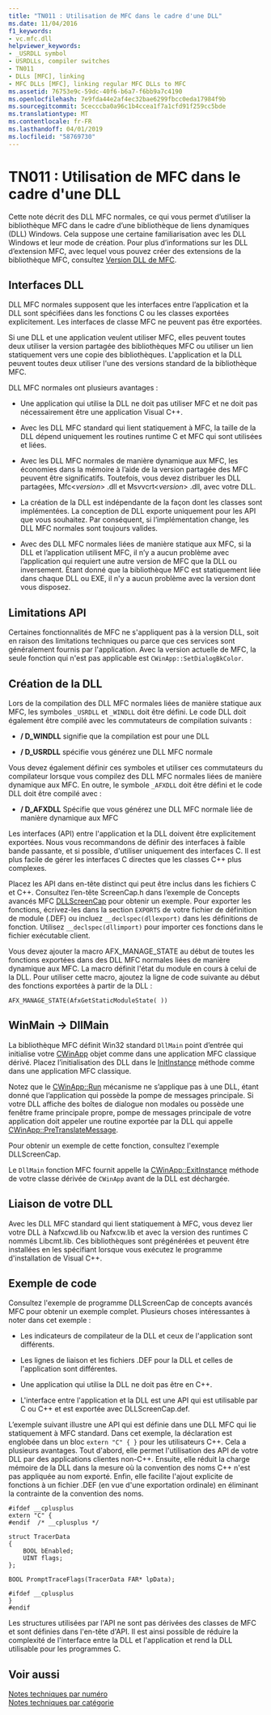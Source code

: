 ```yaml
---
title: "TN011 : Utilisation de MFC dans le cadre d'une DLL"
ms.date: 11/04/2016
f1_keywords:
- vc.mfc.dll
helpviewer_keywords:
- _USRDLL symbol
- USRDLLs, compiler switches
- TN011
- DLLs [MFC], linking
- MFC DLLs [MFC], linking regular MFC DLLs to MFC
ms.assetid: 76753e9c-59dc-40f6-b6a7-f6bb9a7c4190
ms.openlocfilehash: 7e9fda44e2af4ec32bae6299fbcc0eda17984f9b
ms.sourcegitcommit: 5cecccba0a96c1b4ccea1f7a1cfd91f259cc5bde
ms.translationtype: MT
ms.contentlocale: fr-FR
ms.lasthandoff: 04/01/2019
ms.locfileid: "58769730"
---
```

# <a name="tn011-using-mfc-as-part-of-a-dll"></a>TN011 : Utilisation de MFC dans le cadre d'une DLL

Cette note décrit des DLL MFC normales, ce qui vous permet d’utiliser la bibliothèque MFC dans le cadre d’une bibliothèque de liens dynamiques (DLL) Windows. Cela suppose une certaine familiarisation avec les DLL Windows et leur mode de création. Pour plus d’informations sur les DLL d’extension MFC, avec lequel vous pouvez créer des extensions de la bibliothèque MFC, consultez [Version DLL de MFC](../mfc/tn033-dll-version-of-mfc.md).

## <a name="dll-interfaces"></a>Interfaces DLL

DLL MFC normales supposent que les interfaces entre l’application et la DLL sont spécifiées dans les fonctions C ou les classes exportées explicitement. Les interfaces de classe MFC ne peuvent pas être exportées.

Si une DLL et une application veulent utiliser MFC, elles peuvent toutes deux utiliser la version partagée des bibliothèques MFC ou utiliser un lien statiquement vers une copie des bibliothèques. L'application et la DLL peuvent toutes deux utiliser l'une des versions standard de la bibliothèque MFC.

DLL MFC normales ont plusieurs avantages :

- Une application qui utilise la DLL ne doit pas utiliser MFC et ne doit pas nécessairement être une application Visual C++.

- Avec les DLL MFC standard qui lient statiquement à MFC, la taille de la DLL dépend uniquement les routines runtime C et MFC qui sont utilisées et liées.

- Avec les DLL MFC normales de manière dynamique aux MFC, les économies dans la mémoire à l’aide de la version partagée des MFC peuvent être significatifs. Toutefois, vous devez distribuer les DLL partagées, Mfc\<*version*> .dll et Msvvcrt\<*version*> .dll, avec votre DLL.

- La création de la DLL est indépendante de la façon dont les classes sont implémentées. La conception de DLL exporte uniquement pour les API que vous souhaitez. Par conséquent, si l’implémentation change, les DLL MFC normales sont toujours valides.

- Avec des DLL MFC normales liées de manière statique aux MFC, si la DLL et l’application utilisent MFC, il n’y a aucun problème avec l’application qui requiert une autre version de MFC que la DLL ou inversement. Étant donné que la bibliothèque MFC est statiquement liée dans chaque DLL ou EXE, il n'y a aucun problème avec la version dont vous disposez.

## <a name="api-limitations"></a>Limitations API

Certaines fonctionnalités de MFC ne s'appliquent pas à la version DLL, soit en raison des limitations techniques ou parce que ces services sont généralement fournis par l'application. Avec la version actuelle de MFC, la seule fonction qui n'est pas applicable est `CWinApp::SetDialogBkColor`.

## <a name="building-your-dll"></a>Création de la DLL

Lors de la compilation des DLL MFC normales liées de manière statique aux MFC, les symboles `_USRDLL` et `_WINDLL` doit être défini. Le code DLL doit également être compilé avec les commutateurs de compilation suivants :

- **/ D_WINDLL** signifie que la compilation est pour une DLL

- **/ D_USRDLL** spécifie vous générez une DLL MFC normale

Vous devez également définir ces symboles et utiliser ces commutateurs du compilateur lorsque vous compilez des DLL MFC normales liées de manière dynamique aux MFC. En outre, le symbole `_AFXDLL` doit être défini et le code DLL doit être compilé avec :

- **/ D_AFXDLL** Spécifie que vous générez une DLL MFC normale liée de manière dynamique aux MFC

Les interfaces (API) entre l'application et la DLL doivent être explicitement exportées. Nous vous recommandons de définir des interfaces à faible bande passante, et si possible, d'utiliser uniquement des interfaces C. Il est plus facile de gérer les interfaces C directes que les classes C++ plus complexes.

Placez les API dans en-tête distinct qui peut être inclus dans les fichiers C et C++. Consultez l’en-tête ScreenCap.h dans l’exemple de Concepts avancés MFC [DLLScreenCap](../overview/visual-cpp-samples.md) pour obtenir un exemple. Pour exporter les fonctions, écrivez-les dans la section `EXPORTS` de votre fichier de définition de module (.DEF) ou incluez `__declspec(dllexport)` dans les définitions de fonction. Utilisez `__declspec(dllimport)` pour importer ces fonctions dans le fichier exécutable client.

Vous devez ajouter la macro AFX_MANAGE_STATE au début de toutes les fonctions exportées dans des DLL MFC normales liées de manière dynamique aux MFC. La macro définit l'état du module en cours à celui de la DLL. Pour utiliser cette macro, ajoutez la ligne de code suivante au début des fonctions exportées à partir de la DLL :

`AFX_MANAGE_STATE(AfxGetStaticModuleState( ))`

## <a name="winmain---dllmain"></a>WinMain -> DllMain

La bibliothèque MFC définit Win32 standard `DllMain` point d’entrée qui initialise votre [CWinApp](../mfc/reference/cwinapp-class.md) objet comme dans une application MFC classique dérivé. Placez l’initialisation des DLL dans le [InitInstance](../mfc/reference/cwinapp-class.md#initinstance) méthode comme dans une application MFC classique.

Notez que le [CWinApp::Run](../mfc/reference/cwinapp-class.md#run) mécanisme ne s’applique pas à une DLL, étant donné que l’application qui possède la pompe de messages principale. Si votre DLL affiche des boîtes de dialogue non modales ou possède une fenêtre frame principale propre, pompe de messages principale de votre application doit appeler une routine exportée par la DLL qui appelle [CWinApp::PreTranslateMessage](../mfc/reference/cwinapp-class.md#pretranslatemessage).

Pour obtenir un exemple de cette fonction, consultez l'exemple DLLScreenCap.

Le `DllMain` fonction MFC fournit appelle la [CWinApp::ExitInstance](../mfc/reference/cwinapp-class.md#exitinstance) méthode de votre classe dérivée de `CWinApp` avant de la DLL est déchargée.

## <a name="linking-your-dll"></a>Liaison de votre DLL

Avec les DLL MFC standard qui lient statiquement à MFC, vous devez lier votre DLL à Nafxcwd.lib ou Nafxcw.lib et avec la version des runtimes C nommés Libcmt.lib. Ces bibliothèques sont prégénérées et peuvent être installées en les spécifiant lorsque vous exécutez le programme d'installation de Visual C++.

## <a name="sample-code"></a>Exemple de code

Consultez l'exemple de programme DLLScreenCap de concepts avancés MFC pour obtenir un exemple complet. Plusieurs choses intéressantes à noter dans cet exemple :

- Les indicateurs de compilateur de la DLL et ceux de l'application sont différents.

- Les lignes de liaison et les fichiers .DEF pour la DLL et celles de l'application sont différentes.

- Une application qui utilise la DLL ne doit pas être en C++.

- L'interface entre l'application et la DLL est une API qui est utilisable par C ou C++ et est exportée avec DLLScreenCap.def.

L’exemple suivant illustre une API qui est définie dans une DLL MFC qui lie statiquement à MFC standard. Dans cet exemple, la déclaration est englobée dans un bloc `extern "C" { }` pour les utilisateurs C++. Cela a plusieurs avantages. Tout d'abord, elle permet l'utilisation des API de votre DLL par des applications clientes non-C++. Ensuite, elle réduit la charge mémoire de la DLL dans la mesure où la convention des noms C++ n'est pas appliquée au nom exporté. Enfin, elle facilite l'ajout explicite de fonctions à un fichier .DEF (en vue d'une exportation ordinale) en éliminant la contrainte de la convention des noms.

```
#ifdef __cplusplus
extern "C" {
#endif  /* __cplusplus */

struct TracerData
{
    BOOL bEnabled;
    UINT flags;
};

BOOL PromptTraceFlags(TracerData FAR* lpData);

#ifdef __cplusplus
}
#endif
```

Les structures utilisées par l'API ne sont pas dérivées des classes de MFC et sont définies dans l'en-tête d'API. Il est ainsi possible de réduire la complexité de l'interface entre la DLL et l'application et rend la DLL utilisable pour les programmes C.

## <a name="see-also"></a>Voir aussi

[Notes techniques par numéro](../mfc/technical-notes-by-number.md)<br/>
[Notes techniques par catégorie](../mfc/technical-notes-by-category.md)
